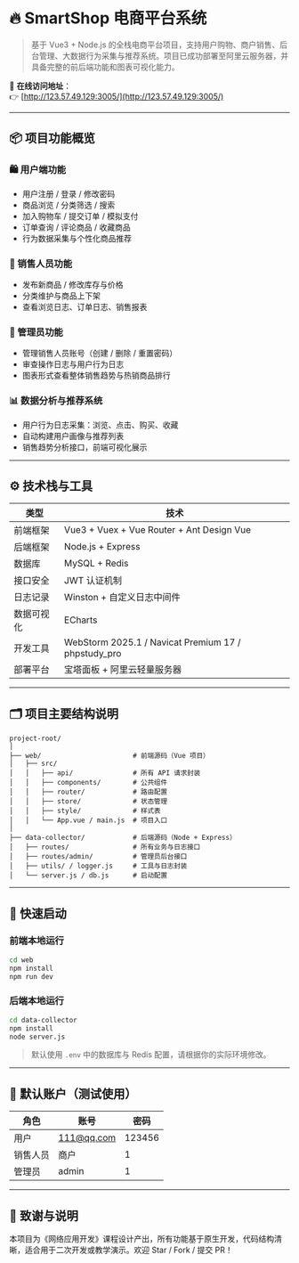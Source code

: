 
# 🔥 SmartShop 电商平台系统

> 基于 Vue3 + Node.js 的全栈电商平台项目，支持用户购物、商户销售、后台管理、大数据行为采集与推荐系统。项目已成功部署至阿里云服务器，并具备完整的前后端功能和图表可视化能力。

🚀 **在线访问地址**：  
👉 [http://123.57.49.129:3005/](http://123.57.49.129:3005/)

---

## 📦 项目功能概览

### 🛍️ 用户端功能
- 用户注册 / 登录 / 修改密码
- 商品浏览 / 分类筛选 / 搜索
- 加入购物车 / 提交订单 / 模拟支付
- 订单查询 / 评论商品 / 收藏商品
- 行为数据采集与个性化商品推荐

### 🧾 销售人员功能
- 发布新商品 / 修改库存与价格
- 分类维护与商品上下架
- 查看浏览日志、订单日志、销售报表

### 🔧 管理员功能
- 管理销售人员账号（创建 / 删除 / 重置密码）
- 审查操作日志与用户行为日志
- 图表形式查看整体销售趋势与热销商品排行

### 📊 数据分析与推荐系统
- 用户行为日志采集：浏览、点击、购买、收藏
- 自动构建用户画像与推荐列表
- 销售趋势分析接口，前端可视化展示

---

## ⚙️ 技术栈与工具

| 类型         | 技术                                       |
|--------------|--------------------------------------------|
| 前端框架     | Vue3 + Vuex + Vue Router + Ant Design Vue |
| 后端框架     | Node.js + Express                          |
| 数据库       | MySQL + Redis                              |
| 接口安全     | JWT 认证机制                               |
| 日志记录     | Winston + 自定义日志中间件                 |
| 数据可视化   | ECharts                                    |
| 开发工具     | WebStorm 2025.1 / Navicat Premium 17 / phpstudy_pro |
| 部署平台     | 宝塔面板 + 阿里云轻量服务器               |

---

## 🗂️ 项目主要结构说明

```
project-root/
│
├── web/                       # 前端源码（Vue 项目）
│   ├── src/
│   │   ├── api/               # 所有 API 请求封装
│   │   ├── components/        # 公共组件
│   │   ├── router/            # 路由配置
│   │   ├── store/             # 状态管理
│   │   ├── style/             # 样式表
│   │   └── App.vue / main.js  # 项目入口
│
├── data-collector/            # 后端源码（Node + Express）
│   ├── routes/                # 所有业务与日志接口
│   ├── routes/admin/          # 管理员后台接口
│   ├── utils/ / logger.js     # 工具与日志封装
│   └── server.js / db.js      # 启动配置
```

---

## 🚀 快速启动

### 前端本地运行

```bash
cd web
npm install
npm run dev
```

### 后端本地运行

```bash
cd data-collector
npm install
node server.js
```

> 默认使用 `.env` 中的数据库与 Redis 配置，请根据你的实际环境修改。

---

## 🔐 默认账户（测试使用）

| 角色       | 账号           | 密码     |
|------------|----------------|----------|
| 用户       | 111@qq.com     | 123456   |
| 销售人员   | 商户           | 1        |
| 管理员     | admin          | 1        |

---

## 🙌 致谢与说明

本项目为《网络应用开发》课程设计产出，所有功能基于原生开发，代码结构清晰，适合用于二次开发或教学演示。欢迎 Star / Fork / 提交 PR！
